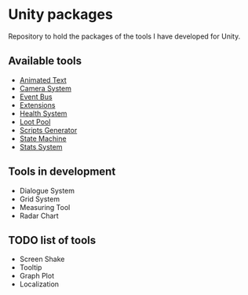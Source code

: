 # Unity packages
Repository to hold the packages of the tools I have developed for Unity.  

## Available tools
* [Animated Text](Assets/AnimatedText/README.md)
* [Camera System](Assets/CameraSystem/README.md)
* [Event Bus](Assets/EventBus/README.md)
* [Extensions](Assets/Extensions/README.md)
* [Health System](Assets/HealthSystem/README.md)
* [Loot Pool](Assets/LootPool/README.md)
* [Scripts Generator](Assets/ScriptGenerator/README.md)
* [State Machine](Assets/StateMachine/README.md)
* [Stats System](Assets/StatsSystem/README.md)

## Tools in development
* Dialogue System
* Grid System
* Measuring Tool
* Radar Chart

## TODO list of tools
* Screen Shake
* Tooltip
* Graph Plot
* Localization
